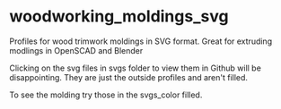 # woodworking_moldings_svg
Profiles for wood trimwork moldings in SVG format.  Great for extruding modlings in OpenSCAD and Blender

Clicking on the svg files in svgs folder to view them in Github will be disappointing.  They are just the outside profiles and aren't filled.

To see the molding try those in the svgs_color filled.


